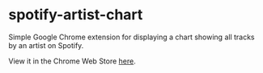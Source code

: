 # spotify-artist-chart

Simple Google Chrome extension for displaying a chart showing all tracks by an artist on Spotify.

View it in the Chrome Web Store [here](https://chrome.google.com/webstore/detail/spotify-artist-chart/gehojlikflfccejhjlpmmmdcomceajke).
